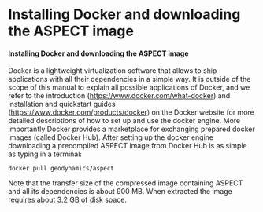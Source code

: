 
# Installing Docker and downloading the ASPECT image

#### Installing Docker and downloading the ASPECT image

Docker is a lightweight virtualization software that allows to ship
applications with all their dependencies in a simple way. It is outside of the
scope of this manual to explain all possible applications of Docker, and we
refer to the introduction (<https://www.docker.com/what-docker>) and
installation and quickstart guides (<https://www.docker.com/products/docker>)
on the Docker website for more detailed descriptions of how to set up and use
the docker engine. More importantly Docker provides a marketplace for
exchanging prepared docker images (called Docker Hub). After setting up the
docker engine downloading a precompiled ASPECT
image from Docker Hub is as simple as typing in a terminal:

``` ksh
docker pull geodynamics/aspect
```

Note that the transfer size of the compressed image containing
ASPECT and all its dependencies is about 900&nbsp;MB.
When extracted the image requires about 3.2&nbsp;GB of disk space.
